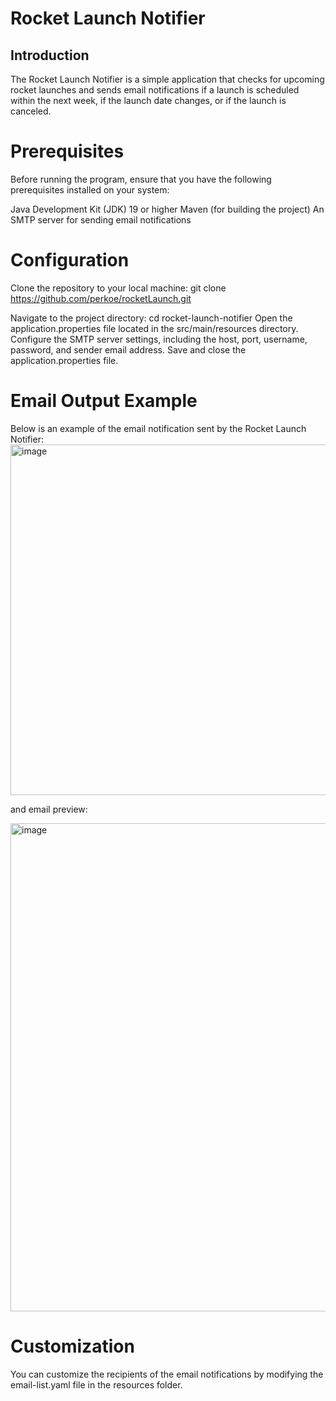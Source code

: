 # Rocket Launch Notifier

## Introduction
The Rocket Launch Notifier is a simple application that checks for upcoming rocket launches and sends email notifications if a launch is scheduled within the next week, if the launch date changes, or if the launch is canceled.

# Prerequisites
Before running the program, ensure that you have the following prerequisites installed on your system:

Java Development Kit (JDK) 19 or higher
Maven (for building the project)
An SMTP server for sending email notifications

# Configuration
Clone the repository to your local machine: git clone https://github.com/perkoe/rocketLaunch.git

Navigate to the project directory: cd rocket-launch-notifier
Open the application.properties file located in the src/main/resources directory.
Configure the SMTP server settings, including the host, port, username, password, and sender email address.
Save and close the application.properties file.

# Email Output Example
Below is an example of the email notification sent by the Rocket Launch Notifier:
<img width="561" alt="image" src="https://github.com/perkoe/rocketLaunch/assets/105124464/12dd00d4-3eff-46ca-9e43-04aa66d9daaf">

and email preview: 

<img width="781" alt="image" src="https://github.com/perkoe/rocketLaunch/assets/105124464/282228cf-65e0-49d7-ba80-be5efc66698e">

# Customization
You can customize the recipients of the email notifications by modifying the email-list.yaml file in the resources folder.

